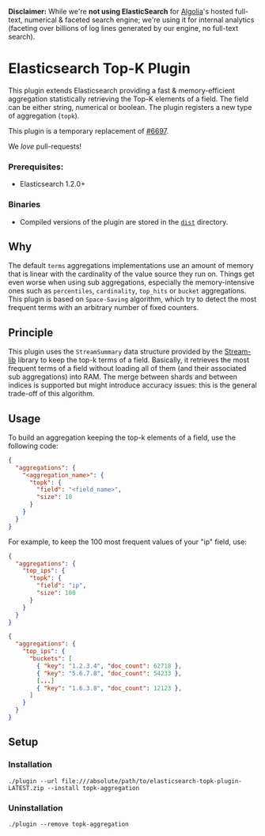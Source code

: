 **Disclaimer:** While we're **not using ElasticSearch** for [Algolia](http://www.algolia.com)'s hosted full-text, numerical & faceted search engine; we're using it for internal analytics (faceting over billions of log lines generated by our engine, no full-text search).

Elasticsearch Top-K Plugin
===================================

This plugin extends Elasticsearch providing a fast & memory-efficient aggregation statistically retrieving the Top-K elements of a field. The field can be either string, numerical or boolean. The plugin registers a new type of aggregation (`topk`).

This plugin is a temporary replacement of [#6697](https://github.com/elasticsearch/elasticsearch/issues/6697).

We _love_ pull-requests!

### Prerequisites:

 - Elasticsearch 1.2.0+

### Binaries

 - Compiled versions of the plugin are stored in the [`dist`](https://github.com/algolia/elasticsearch-topk-plugin/tree/master/dist) directory.

## Why

The default ```terms``` aggregations implementations use an amount of memory that is linear with the cardinality of the value source they run on. Things get even worse when using sub aggregations, especially the memory-intensive ones such as ```percentiles```, ```cardinality```, ```top_hits``` or ```bucket``` aggregations. This plugin is based on ```Space-Saving``` algorithm, which try to detect the most frequent terms with an arbitrary number of fixed counters. 

## Principle

This plugin uses the ```StreamSummary``` data structure provided by the [Stream-lib](https://github.com/addthis/stream-lib) library to keep the top-k terms of a field. Basically, it retrieves the most frequent terms of a field without loading all of them (and their associated sub aggregations) into RAM. The merge between shards and between indices is supported but might introduce accuracy issues: this is the general trade-off of this algorithm.

## Usage

To build an aggregation keeping the top-k elements of a field, use the following code:

```json
{
  "aggregations": {
    "<aggregation_name>": {
      "topk": {
        "field": "<field_name>",
        "size": 10
      }
    }
  }
}
```

For example, to keep the 100 most frequent values of your "ip" field, use:

```json
{
  "aggregations": {
    "top_ips": {
      "topk": {
        "field": "ip",
        "size": 100
      }
    }
  }
}
```

```json
{
  "aggregations": {
    "top_ips": {
      "buckets": [
        { "key": "1.2.3.4", "doc_count": 62718 },
        { "key": "5.6.7.8", "doc_count": 54233 },
        [...]
        { "key": "1.6.3.8", "doc_count": 12123 },
      ]
    }
  }
}
```

## Setup

### Installation 

    ./plugin --url file:///absolute/path/to/elasticsearch-topk-plugin-LATEST.zip --install topk-aggregation

### Uninstallation

    ./plugin --remove topk-aggregation
